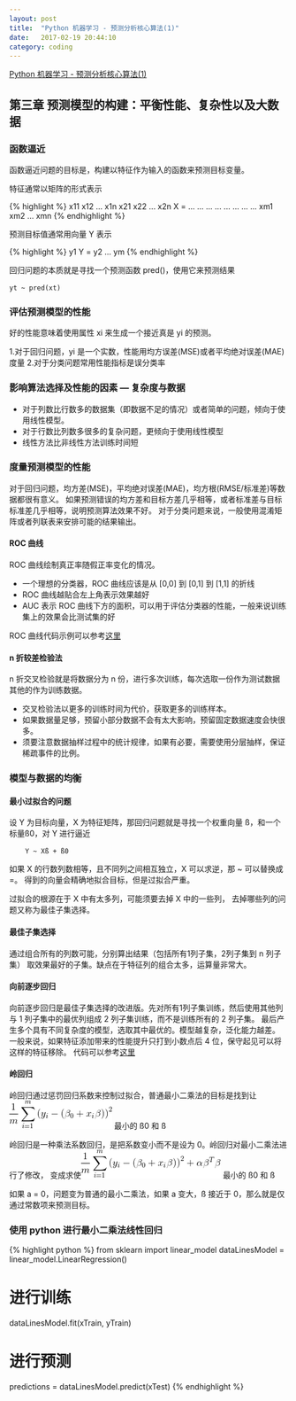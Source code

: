 ```yaml
---
layout: post
title:  "Python 机器学习 - 预测分析核心算法(1)"
date:   2017-02-19 20:44:10
category: coding
---
```


[Python 机器学习 - 预测分析核心算法(1)](http://crazydogs.github.io/coding/2017/02/15/python-%E6%9C%BA%E5%99%A8%E5%AD%A6%E4%B9%A0-1.html)

## 第三章 预测模型的构建：平衡性能、复杂性以及大数据

### 函数逼近
函数逼近问题的目标是，构建以特征作为输入的函数来预测目标变量。

特征通常以矩阵的形式表示

{% highlight %}
    x11 x12 ... x1n
    x21 x22 ... x2n
X = ... ... ... ...
    ... ... ... ...
    xm1 xm2 ... xmn
{% endhighlight %}

预测目标值通常用向量 Y 表示

{% highlight %}
    y1
Y = y2
    ...
    ym
{% endhighlight %}

回归问题的本质就是寻找一个预测函数 pred()，使用它来预测结果

````
yt ~ pred(xt)
````
### 评估预测模型的性能

好的性能意味着使用属性 xi 来生成一个接近真是 yi 的预测。

1.对于回归问题，yi 是一个实数，性能用均方误差(MSE)或者平均绝对误差(MAE)度量
2.对于分类问题常用性能指标是误分类率

### 影响算法选择及性能的因素 — 复杂度与数据
- 对于列数比行数多的数据集（即数据不足的情况）或者简单的问题，倾向于使用线性模型。
- 对于行数比列数多很多的复杂问题，更倾向于使用线性模型
- 线性方法比非线性方法训练时间短

### 度量预测模型的性能
对于回归问题，均方差(MSE)，平均绝对误差(MAE)，均方根(RMSE/标准差)等数据都很有意义。
如果预测错误的均方差和目标方差几乎相等，或者标准差与目标标准差几乎相等，说明预测算法效果不好。
对于分类问题来说，一般使用混淆矩阵或者列联表来安排可能的结果输出。

#### ROC 曲线
ROC 曲线绘制真正率随假正率变化的情况。

- 一个理想的分类器，ROC 曲线应该是从 [0,0] 到 [0,1] 到 [1,1] 的折线
- ROC 曲线越贴合左上角表示效果越好
- AUC 表示 ROC 曲线下方的面积，可以用于评估分类器的性能，一般来说训练集上的效果会比测试集的好

ROC 曲线代码示例可以参考[这里](https://github.com/Crazydogs/python_machine_learning_example/blob/master/rock/classifier_performance.py)

#### n 折较差检验法
n 折交叉检验就是将数据分为 n 份，进行多次训练，每次选取一份作为测试数据其他的作为训练数据。
- 交叉检验法以更多的训练时间为代价，获取更多的训练样本。
- 如果数据量足够，预留小部分数据不会有太大影响，预留固定数据速度会快很多。
- 须要注意数据抽样过程中的统计规律，如果有必要，需要使用分层抽样，保证稀疏事件的比例。

### 模型与数据的均衡
#### 最小过拟合的问题
设 Y 为目标向量，X 为特征矩阵，那回归问题就是寻找一个权重向量 ß，和一个标量ß0，对 Y 进行逼近

````
    Y ~ Xß + ß0
````

如果 X 的行数列数相等，且不同列之间相互独立，X 可以求逆，那 ~ 可以替换成 =。
得到的向量会精确地拟合目标，但是过拟合严重。

过拟合的根源在于 X 中有太多列，可能须要去掉 X 中的一些列，
去掉哪些列的问题又称为最佳子集选择。

#### 最佳子集选择
通过组合所有的列数可能，分别算出结果（包括所有1列子集，2列子集到 n 列子集）
取效果最好的子集。缺点在于特征列的组合太多，运算量非常大。

#### 向前逐步回归
向前逐步回归是最佳子集选择的改进版。先对所有1列子集训练，然后使用其他列与 1
列子集中的最优列组成 2 列子集训练，而不是训练所有的 2 列子集。
最后产生多个具有不同复杂度的模型，选取其中最优的。模型越复杂，泛化能力越差。
一般来说，如果特征添加带来的性能提升只打到小数点后 4 位，保守起见可以将这样的特征移除。
代码可以参考[这里](https://github.com/Crazydogs/python_machine_learning_example/blob/master/wine/fwdStepwiseWine.py)

#### 岭回归
岭回归通过惩罚回归系数来控制过拟合，普通最小二乘法的目标是找到让
![公式1](https://github.com/Crazydogs/python_machine_learning_example/blob/master/images/formula01.png?raw=true)
最小的 ß0 和 ß

岭回归是一种乘法系数回归，是把系数变小而不是设为 0。岭回归对最小二乘法进行了修改，
变成求使![公式2](https://github.com/Crazydogs/python_machine_learning_example/blob/master/images/formula02.png?raw=true)
最小的 ß0 和 ß

如果 a = 0，问题变为普通的最小二乘法，如果 a 变大，ß 接近于 0，那么就是仅通过常数项来预测目标。

### 使用 python 进行最小二乘法线性回归

{% highlight python %}
from sklearn import linear_model
dataLinesModel = linear_model.LinearRegression()
# 进行训练
dataLinesModel.fit(xTrain, yTrain)
# 进行预测
predictions = dataLinesModel.predict(xTest)
{% endhighlight %}
